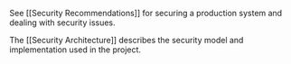 See [[Security Recommendations]] for securing a production system and dealing with security issues.

The [[Security Architecture]] describes the security model and implementation used in the project.